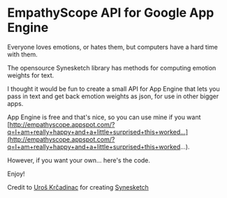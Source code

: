 EmpathyScope API for Google App Engine
======================================

Everyone loves emotions, or hates them, but computers have a hard time with them.

The opensource Synesketch library has methods for computing emotion weights for text.

I thought it would be fun to create a small API for App Engine that lets you pass in text and get back emotion weights as json, for use in other bigger apps.

App Engine is free and that's nice, so you can use mine if you want [http://empathyscope.appspot.com/?q=I+am+really+happy+and+a+little+surprised+this+worked...](http://empathyscope.appspot.com/?q=I+am+really+happy+and+a+little+surprised+this+worked...).

However, if you want your own... here's the code.

Enjoy!

Credit to [Uroš Krčadinac](http://www.krcadinac.com/) for creating [Synesketch](http://synesketch.krcadinac.com/)